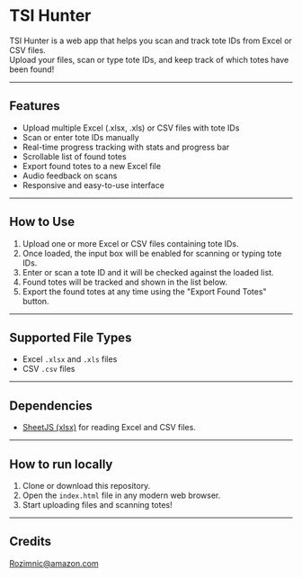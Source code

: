 # TSI Hunter

TSI Hunter is a web app that helps you scan and track tote IDs from Excel or CSV files.  
Upload your files, scan or type tote IDs, and keep track of which totes have been found!

---

## Features

- Upload multiple Excel (.xlsx, .xls) or CSV files with tote IDs  
- Scan or enter tote IDs manually  
- Real-time progress tracking with stats and progress bar  
- Scrollable list of found totes  
- Export found totes to a new Excel file  
- Audio feedback on scans  
- Responsive and easy-to-use interface

---

## How to Use

1. Upload one or more Excel or CSV files containing tote IDs.  
2. Once loaded, the input box will be enabled for scanning or typing tote IDs.  
3. Enter or scan a tote ID and it will be checked against the loaded list.  
4. Found totes will be tracked and shown in the list below.  
5. Export the found totes at any time using the "Export Found Totes" button.

---

## Supported File Types

- Excel `.xlsx` and `.xls` files  
- CSV `.csv` files

---

## Dependencies

- [SheetJS (xlsx)](https://github.com/SheetJS/sheetjs) for reading Excel and CSV files.

---

## How to run locally

1. Clone or download this repository.  
2. Open the `index.html` file in any modern web browser.  
3. Start uploading files and scanning totes!

---

## Credits

Rozimnic@amazon.com
